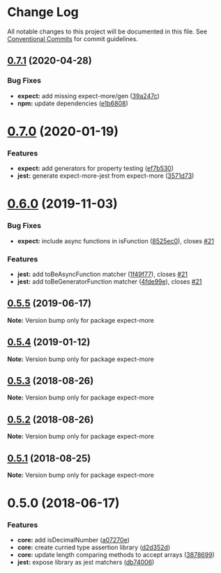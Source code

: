 # Change Log

All notable changes to this project will be documented in this file.
See [Conventional Commits](https://conventionalcommits.org) for commit guidelines.

## [0.7.1](https://github.com/JamieMason/expect-more/compare/expect-more@0.7.0...expect-more@0.7.1) (2020-04-28)


### Bug Fixes

* **expect:** add missing expect-more/gen ([39a247c](https://github.com/JamieMason/expect-more/commit/39a247c4753d6009000817733d84fa32fe9d3c5c))
* **npm:** update dependencies ([e1b6808](https://github.com/JamieMason/expect-more/commit/e1b68088c06f9df88a7f100922c7b2449c5ce9c2))





# [0.7.0](https://github.com/JamieMason/expect-more/compare/expect-more@0.6.0...expect-more@0.7.0) (2020-01-19)


### Features

* **expect:** add generators for property testing ([ef7b530](https://github.com/JamieMason/expect-more/commit/ef7b5307a15167f2bf3e017e6dae4d6c5ac9626e))
* **jest:** generate expect-more-jest from expect-more ([3571d73](https://github.com/JamieMason/expect-more/commit/3571d733d87955351aa38140e6cd4bef1c7a8dc2))





# [0.6.0](https://github.com/JamieMason/expect-more/compare/expect-more@0.5.5...expect-more@0.6.0) (2019-11-03)


### Bug Fixes

* **expect:** include async functions in isFunction ([8525ec0](https://github.com/JamieMason/expect-more/commit/8525ec0c423dd378b2f69784f6efbb435c6fa355)), closes [#21](https://github.com/JamieMason/expect-more/issues/21)


### Features

* **jest:** add toBeAsyncFunction matcher ([1f49f77](https://github.com/JamieMason/expect-more/commit/1f49f771e8c0543b1e57e8435e9d69859574d913)), closes [#21](https://github.com/JamieMason/expect-more/issues/21)
* **jest:** add toBeGeneratorFunction matcher ([4fde99e](https://github.com/JamieMason/expect-more/commit/4fde99e485a35403dd5c139c5b2a0b932a1833dd)), closes [#21](https://github.com/JamieMason/expect-more/issues/21)





## [0.5.5](https://github.com/JamieMason/expect-more/compare/expect-more@0.5.4...expect-more@0.5.5) (2019-06-17)

**Note:** Version bump only for package expect-more





## [0.5.4](https://github.com/JamieMason/expect-more/compare/expect-more@0.5.3...expect-more@0.5.4) (2019-01-12)

**Note:** Version bump only for package expect-more





<a name="0.5.3"></a>
## [0.5.3](https://github.com/JamieMason/expect-more/compare/expect-more@0.5.2...expect-more@0.5.3) (2018-08-26)

**Note:** Version bump only for package expect-more





<a name="0.5.2"></a>

## [0.5.2](https://github.com/JamieMason/expect-more/compare/expect-more@0.5.1...expect-more@0.5.2) (2018-08-26)

**Note:** Version bump only for package expect-more

<a name="0.5.1"></a>

## [0.5.1](https://github.com/JamieMason/expect-more/compare/expect-more@0.5.0...expect-more@0.5.1) (2018-08-25)

**Note:** Version bump only for package expect-more

<a name="0.5.0"></a>

# 0.5.0 (2018-06-17)

### Features

- **core:** add isDecimalNumber ([a07270e](https://github.com/JamieMason/expect-more/commit/a07270e))
- **core:** create curried type assertion library ([d2d352d](https://github.com/JamieMason/expect-more/commit/d2d352d))
- **core:** update length comparing methods to accept arrays
  ([3878699](https://github.com/JamieMason/expect-more/commit/3878699))
- **jest:** expose library as jest matchers ([db74006](https://github.com/JamieMason/expect-more/commit/db74006))
